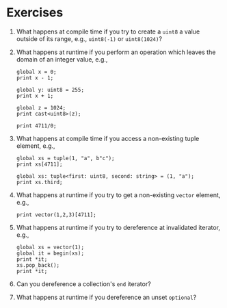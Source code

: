 # Exercises

1. What happens at compile time if you try to create a `uint8` a value outside
   of its range, e.g., `uint8(-1)` or `uint8(1024)`?
1. What happens at runtime if you perform an operation which leaves the domain
   of an integer value, e.g.,

   ```spicy
   global x = 0;
   print x - 1;

   global y: uint8 = 255;
   print x + 1;

   global z = 1024;
   print cast<uint8>(z);

   print 4711/0;
   ```

1. What happens at compile time if you access a non-existing tuple element, e.g.,

   ```spicy
   global xs = tuple(1, "a", b"c");
   print xs[4711];

   global xs: tuple<first: uint8, second: string> = (1, "a");
   print xs.third;
   ```

1. What happens at runtime if you try to get a non-existing `vector` element, e.g.,

   ```spicy
   print vector(1,2,3)[4711];
   ```

1. What happens at runtime if you try to dereference at invalidated iterator, e.g.,

   ```spicy
   global xs = vector(1);
   global it = begin(xs);
   print *it;
   xs.pop_back();
   print *it;
   ```

1. Can you dereference a collection's `end` iterator?

1. What happens at runtime if you dereference an unset `optional`?
